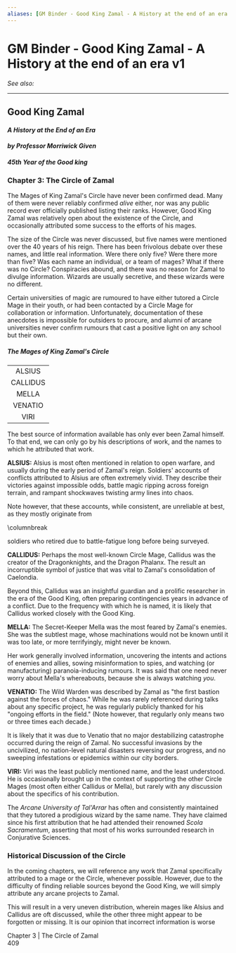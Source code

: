 ```yaml
---
aliases: [GM Binder - Good King Zamal - A History at the end of an era v1]
---
```

# GM Binder - Good King Zamal - A History at the end of an era v1
*See also:* 
___
<style>
/* Footer */
  .phb .pageNumber{
    color: rgba(134, 138, 141, 1);
  }
  .phb .footnote{
    color: rgba(134, 138, 141, 1);
  }
  .phb:after{ 
    content          : '';
  }

  .phb hr+section blockquote{background : white;}
  
  .phb{
    color:#000;
    column-count:2;
    column-fill:auto;
    column-gap:1cm;
    column-width:8cm;
    -webkit-column-count:2;
    -moz-column-count:2;
    -webkit-column-width:8cm;
    -moz-column-width:8cm;
    -webkit-column-gap:1cm;
    -moz-column-gap:1cm;
    counter-increment:phb-page-numbers;
    position:relative;
    z-index:15;
    box-sizing:border-box;
    overflow:hidden;
    height:279.4mm;
    width:215.9mm;

    font-family:BookSanity;
    font-size:.35cm;
    text-rendering:optimizeLegibility;
    page-break-before:always;
    page-break-after:always;
    


</style>

## Good King Zamal

#### *A History at the End of an Era*
#### *by Professor Morriwick Given* 
#### *45th Year of the Good king*

### Chapter 3: The Circle of Zamal

The Mages of King Zamal's Circle have never been confirmed dead. Many of them were never reliably confirmed *alive* either, nor was any public record ever officially published listing their ranks. However, Good King Zamal was relatively open about the existence of the Circle, and occasionally attributed some success to the efforts of his mages. 

The size of the Circle was never discussed, but five names were mentioned over the 40 years of his reign. There has been frivolous debate over these names, and little real information. Were there only five? Were there more than five? Was each name an individual, or a team of mages? What if there was no Circle? Conspiracies abound, and there was no reason for Zamal to divulge information. Wizards are usually secretive, and these wizards were no different.

Certain universities of magic are rumoured to have either tutored a Circle Mage in their youth, or had been contacted by a Circle Mage for collaboration or information. Unfortunately, documentation of these anecdotes is impossible for outsiders to procure, and alumni of arcane universities never confirm rumours that cast a positive light on any school but their own.



<div class='descriptive'>
 
 ##### The Mages of King Zamal's Circle

|   |
|:---:|
|  ALSIUS  |
|  CALLIDUS  |
|  MELLA  |
|  VENATIO  |
|  VIRI   |
 
 </div>
 

The best source of information available has only ever been Zamal himself. To that end, we can only go by his descriptions of work, and the names to which he attributed that work.

**ALSIUS:** Alsius is most often mentioned in relation to open warfare, and usually during the early period of Zamal's reign. Soldiers' accounts of conflicts attributed to Alsius are often extremely vivid. They describe their victories against impossible odds, battle magic ripping across foreign terrain, and rampant shockwaves twisting army lines into chaos.

Note however, that these accounts, while consistent, are unreliable at best, as they mostly originate from

\columnbreak

soldiers who retired due to battle-fatigue long before being surveyed.

**CALLIDUS:** Perhaps the most well-known Circle Mage, Callidus was the creator of the Dragonknights, and the Dragon Phalanx. The result an incorruptible symbol of justice that was vital to Zamal's consolidation of Caelondia.

Beyond this, Callidus was an insightful guardian and a prolific researcher in the era of the Good King, often preparing contingencies years in advance of a conflict. Due to the frequency with which he is named, it is likely that Callidus worked closely with the Good King.

**MELLA:** The Secret-Keeper Mella was the most feared by Zamal's enemies. She was the subtlest mage, whose machinations would not be known until it was too late, or more terrifyingly, might never be known.

Her work generally involved information, uncovering the intents and actions of enemies and allies, sowing misinformation to spies, and watching (or manufacturing) paranoia-inducing rumours. It was said that one need never worry about Mella's whereabouts, because she is always watching *you*.

**VENATIO:** The Wild Warden was described by Zamal as "the first bastion against the forces of chaos." While he was rarely referenced during talks about any specific project, he was regularly publicly thanked for his "ongoing efforts in the field." (Note however, that regularly only means two or three times each decade.)

It is likely that it was due to Venatio that no major destabilizing catastrophe occurred during the reign of Zamal. No successful invasions by the uncivilized, no nation-level natural disasters reversing our progress, and no sweeping infestations or epidemics within our city borders.

**VIRI:** Viri was the least publicly mentioned name, and the least understood. He is occasionally brought up in the context of supporting the other Circle Mages (most often either Callidus or Mella), but rarely with any discussion about the specifics of his contribution. 

The *Arcane University of Tal'Arrar* has often and consistently maintained that they tutored a prodigious wizard by the same name. They have claimed since his first attribution that he had attended their renowned *Scola Sacramentum*, asserting that most of his works surrounded research in Conjurative Sciences.

### Historical Discussion of the Circle

In the coming chapters, we will reference any work that Zamal specifically attributed to a mage or the Circle, whenever possible. However, due to the difficulty of finding reliable sources beyond the Good King, we will simply attribute any arcane projects to Zamal.

This will result in a very uneven distribution, wherein mages like Alsius and Callidus are oft discussed, while the other three might appear to be forgotten or missing. It is our opinion that incorrect information is worse



<div class='footnote'>Chapter 3 | The Circle of Zamal</div>

<div class='pageNumber'>409</div>




